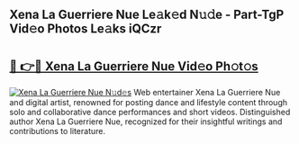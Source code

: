 ## Xena La Guerriere Nue Le𝚊k𝚎d N𝚞𝚍e - Part-TgP Vid𝚎o Photos Le𝚊ks iQCzr

# <h2><a href="http://fb6eix.evod.top/?m=Xena+La+Guerriere+Nue">🔗 👉🔴 Xena La Guerriere Nue Vid𝚎o Ph𝚘t𝚘s</a></h2>

[![Xena La Guerriere Nue N𝚞d𝚎s](https://i.imgur.com/8V9OHl7.gif)](http://fb6eix.evod.top/?m=Xena+La+Guerriere+Nue)
Web entertainer Xena La Guerriere Nue and digital artist, renowned for posting dance and lifestyle content through solo and collaborative dance performances and short videos. Distinguished author Xena La Guerriere Nue, recognized for their insightful writings and contributions to literature. 

